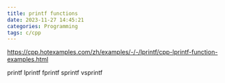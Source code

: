 ```yaml
---
title: printf functions
date: 2023-11-27 14:45:21
categories: Programming
tags: c/cpp
---
```


https://cpp.hotexamples.com/zh/examples/-/-/lprintf/cpp-lprintf-function-examples.html

printf
lprintf
fprintf
sprintf
vsprintf